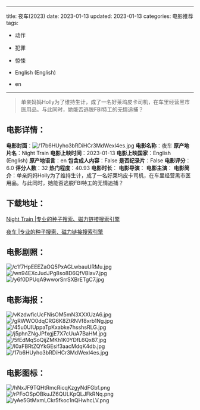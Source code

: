 
---
title: 夜车(2023)
date: 2023-01-13
updated: 2023-01-13
categories: 电影推荐
tags:
- 动作
- 犯罪
- 惊悚

- English (English)
- en
---


> 单亲妈妈Holly为了维持生计，成了一名好莱坞皮卡司机，在车里经营黑市医用品。与此同时，她能否逃脱FBI特工的无情追捕？

## **电影详情**：

**电影封面**：<img src="https://image.tmdb.org/t/p/w200/17b6HUyho3bRDiHCr3MdWexl4es.jpg" alt="/17b6HUyho3bRDiHCr3MdWexl4es.jpg" title="/17b6HUyho3bRDiHCr3MdWexl4es.jpg">
**电影名称**：夜车
**原产地片名**：Night Train
**电影上映时间**：2023-01-13
**电影上映国家**：English (English)
**原产地语言**：en
**包含成人内容**：False
**是否纪录片**：False
**电影评分**：6.0
**评分人数**：32
**热门程度**：40.93
**电影时长**：
**电影导演**：
**电影主演**：
**电影简介**：单亲妈妈Holly为了维持生计，成了一名好莱坞皮卡司机，在车里经营黑市医用品。与此同时，她能否逃脱FBI特工的无情追捕？

## **下载地址**：
[Night Train |专业的种子搜索、磁力链接搜索引擎](https://movie.amd794.com:2083/?search=Night%20Train&ordering=&mode=match_phrase&page_size=10&page=1)

[夜车 |专业的种子搜索、磁力链接搜索引擎](https://movie.amd794.com:2083/?search=%E5%A4%9C%E8%BD%A6&ordering=&mode=match_phrase&page_size=10&page=1)
 

## **电影剧照**：
<img src="https://image.tmdb.org/t/p/original/c1f7HpEEEZaOQ5PxAGLwbauURMu.jpg" alt="/c1f7HpEEEZaOQ5PxAGLwbauURMu.jpg" title="/c1f7HpEEEZaOQ5PxAGLwbauURMu.jpg"><img src="https://image.tmdb.org/t/p/original/wn94EXcJudJPg8so8D6QfVBlav7.jpg" alt="/wn94EXcJudJPg8so8D6QfVBlav7.jpg" title="/wn94EXcJudJPg8so8D6QfVBlav7.jpg"><img src="https://image.tmdb.org/t/p/original/y6f0DPUqA9wworSrrSXBrETgC7.jpg" alt="/y6f0DPUqA9wworSrrSXBrETgC7.jpg" title="/y6f0DPUqA9wworSrrSXBrETgC7.jpg">

## **电影海报**：
<img src="https://image.tmdb.org/t/p/original/vKzdwficUcFNisOM5mN3XXXUzA6.jpg" alt="/vKzdwficUcFNisOM5mN3XXXUzA6.jpg" title="/vKzdwficUcFNisOM5mN3XXXUzA6.jpg"><img src="https://image.tmdb.org/t/p/original/gRWWO0dqCRG6K8ZtRNVf8xrb1Ng.jpg" alt="/gRWWO0dqCRG6K8ZtRNVf8xrb1Ng.jpg" title="/gRWWO0dqCRG6K8ZtRNVf8xrb1Ng.jpg"><img src="https://image.tmdb.org/t/p/original/45u0UIUppaTpKxabke7hsshsRLG.jpg" alt="/45u0UIUppaTpKxabke7hsshsRLG.jpg" title="/45u0UIUppaTpKxabke7hsshsRLG.jpg"><img src="https://image.tmdb.org/t/p/original/j5phnZNgJPfxgjE7X7cUuA7BaHM.jpg" alt="/j5phnZNgJPfxgjE7X7cUuA7BaHM.jpg" title="/j5phnZNgJPfxgjE7X7cUuA7BaHM.jpg"><img src="https://image.tmdb.org/t/p/original/5fEdMqSoQijZMKh1K0YDfL6Qx87.jpg" alt="/5fEdMqSoQijZMKh1K0YDfL6Qx87.jpg" title="/5fEdMqSoQijZMKh1K0YDfL6Qx87.jpg"><img src="https://image.tmdb.org/t/p/original/l0aFBRtZQYkGEsif3aacMdqK4db.jpg" alt="/l0aFBRtZQYkGEsif3aacMdqK4db.jpg" title="/l0aFBRtZQYkGEsif3aacMdqK4db.jpg"><img src="https://image.tmdb.org/t/p/original/17b6HUyho3bRDiHCr3MdWexl4es.jpg" alt="/17b6HUyho3bRDiHCr3MdWexl4es.jpg" title="/17b6HUyho3bRDiHCr3MdWexl4es.jpg">

## **电影图标**：
<img src="https://image.tmdb.org/t/p/original/hNxJF9TQHtRmcRicqKzgyNdFGbf.png" alt="/hNxJF9TQHtRmcRicqKzgyNdFGbf.png" title="/hNxJF9TQHtRmcRicqKzgyNdFGbf.png"><img src="https://image.tmdb.org/t/p/original/rPFoOSpOBkuJZ6QULKpQLJFkRNq.png" alt="/rPFoOSpOBkuJZ6QULKpQLJFkRNq.png" title="/rPFoOSpOBkuJZ6QULKpQLJFkRNq.png"><img src="https://image.tmdb.org/t/p/original/yAe5GtMxmLCkr5fkoc1nQHwhcLV.png" alt="/yAe5GtMxmLCkr5fkoc1nQHwhcLV.png" title="/yAe5GtMxmLCkr5fkoc1nQHwhcLV.png">
